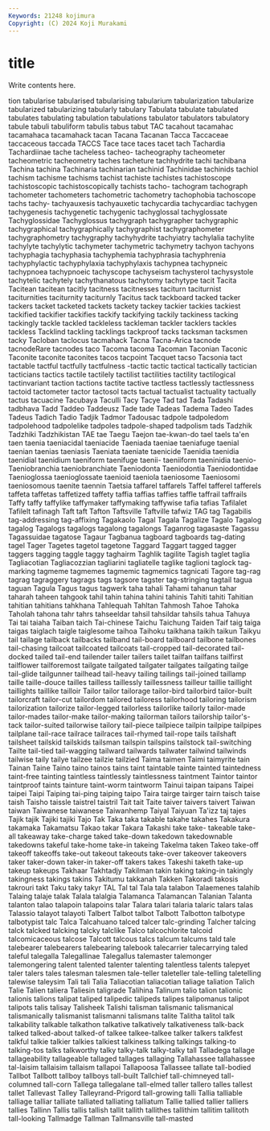 ```yaml
---
Keywords: 21248 kojimura
Copyright: (C) 2024 Koji Murakami
---
```


# title

Write contents here.



tion tabularise
tabularised tabularising tabularium tabularization tabularize tabularized tabularizing tabularly tabulary Tabulata
tabulate tabulated tabulates tabulating tabulation tabulations tabulator tabulators tabulatory tabule
tabuli tabuliform tabulis tabus tabut TAC tacahout tacamahac tacamahaca tacamahack
tacan Tacana Tacanan Tacca Taccaceae taccaceous taccada TACCS Tace tace
taces tacet tach Tachardia Tachardiinae tache tacheless tacheo- tacheography tacheometer
tacheometric tacheometry taches tacheture tachhydrite tachi tachibana Tachina tachina Tachinaria
tachinarian tachinid Tachinidae tachinids tachiol tachism tachisme tachisms tachist tachiste
tachistes tachistoscope tachistoscopic tachistoscopically tachists tacho- tachogram tachograph tachometer tachometers
tachometric tachometry tachophobia tachoscope tachs tachy- tachyauxesis tachyauxetic tachycardia tachycardiac
tachygen tachygenesis tachygenetic tachygenic tachyglossal tachyglossate Tachyglossidae Tachyglossus tachygraph tachygrapher
tachygraphic tachygraphical tachygraphically tachygraphist tachygraphometer tachygraphometry tachygraphy tachyhydrite tachyiatry tachylalia
tachylite tachylyte tachylytic tachymeter tachymetric tachymetry tachyon tachyons tachyphagia tachyphasia
tachyphemia tachyphrasia tachyphrenia tachyphylactic tachyphylaxia tachyphylaxis tachypnea tachypneic tachypnoea tachypnoeic
tachyscope tachyseism tachysterol tachysystole tachytelic tachytely tachythanatous tachytomy tachytype tacit
Tacita Tacitean tacitean tacitly tacitness tacitnesses taciturn taciturnist taciturnities taciturnity
taciturnly Tacitus tack tackboard tacked tacker tackers tacket tacketed tackets
tackety tackey tackier tackies tackiest tackified tackifier tackifies tackify tackifying
tackily tackiness tacking tackingly tackle tackled tackleless tackleman tackler tacklers
tackles tackless Tacklind tackling tacklings tackproof tacks tacksman tacksmen tacky
Tacloban taclocus tacmahack Tacna Tacna-Arica tacnode tacnodeRare tacnodes taco Tacoma
tacoma Tacoman Taconian Taconic Taconite taconite taconites tacos tacpoint Tacquet
tacso Tacsonia tact tactable tactful tactfully tactfulness -tactic tactic tactical
tactically tactician tacticians tactics tactile tactilely tactilist tactilities tactility tactilogical
tactinvariant taction tactions tactite tactive tactless tactlessly tactlessness tactoid tactometer
tactor tactosol tacts tactual tactualist tactuality tactually tactus tacuacine Tacubaya
Taculli Tacy Tacye Tad tad Tada Tadashi tadbhava Tadd Taddeo
Taddeusz Tade tade Tadeas Tadema Tadeo Tades Tadeus Tadich Tadio
Tadjik Tadmor Tadousac tadpole tadpoledom tadpolehood tadpolelike tadpoles tadpole-shaped tadpolism
tads Tadzhik Tadzhiki Tadzhikistan TAE tae Taegu Taejon tae-kwan-do tael
taels ta'en taen taenia taeniacidal taeniacide Taeniada taeniae taeniafuge taenial
taenian taenias taeniasis Taeniata taeniate taenicide Taenidia taenidia taenidial taenidium
taeniform taenifuge taenii- taeniiform taeninidia taenio- Taeniobranchia taeniobranchiate Taeniodonta Taeniodontia
Taeniodontidae Taenioglossa taenioglossate taenioid taeniola taeniosome Taeniosomi taeniosomous taenite taennin
Taetsia taffarel taffarels Taffel tafferel tafferels taffeta taffetas taffetized taffety
taffia taffias taffies taffle taffrail taffrails Taffy taffy taffylike taffymaker
taffymaking taffywise tafia tafias Tafilalet Tafilelt tafinagh Taft taft Tafton
Taftsville Taftville tafwiz TAG tag Tagabilis tag-addressing tag-affixing Tagakaolo Tagal
Tagala Tagalize Tagalo Tagalog tagalog Tagalogs tagalogs tagalong tagalongs Taganrog
tagasaste Tagassu Tagassuidae tagatose Tagaur Tagbanua tagboard tagboards tag-dating tagel
Tager Tagetes tagetol tagetone Taggard Taggart tagged tagger taggers tagging
taggle taggy taghairm Taghlik tagilite Tagish taglet taglia Tagliacotian Tagliacozzian
tagliarini tagliatelle taglike taglioni taglock tag-marking tagmeme tagmemes tagmemic tagmemics
tagnicati Tagore tag-rag tagrag tagraggery tagrags tags tagsore tagster tag-stringing
tagtail tagua taguan Tagula Tagus tagus tagwerk taha tahali Tahami
tahanun tahar taharah taheen tahgook tahil tahin tahina tahini tahinis
Tahiti tahiti Tahitian tahitian tahitians tahkhana Tahlequah Tahltan Tahmosh Tahoe
Tahoka Taholah tahona tahr tahrs tahseeldar tahsil tahsildar tahsils tahua
Tahuya Tai tai taiaha Taiban taich Tai-chinese Taichu Taichung Taiden
Taif taig taiga taigas taiglach taigle taiglesome taihoa Taihoku taikhana
taikih taikun Taikyu tail tailage tailback tailbacks tailband tail-board tailboard
tailbone tailbones tail-chasing tailcoat tailcoated tailcoats tail-cropped tail-decorated tail-docked tailed
tail-end tailender tailer tailers tailet tailfan tailfans tailfirst tailflower tailforemost
tailgate tailgated tailgater tailgates tailgating tailge tail-glide tailgunner tailhead tail-heavy
tailing tailings tail-joined taillamp taille taille-douce tailles tailless taillessly taillessness
tailleur taillie taillight taillights taillike tailloir Tailor tailor tailorage tailor-bird
tailorbird tailor-built tailorcraft tailor-cut tailordom tailored tailoress tailorhood tailoring tailorism
tailorization tailorize tailor-legged tailorless tailorlike tailorly tailor-made tailor-mades tailor-make tailor-making
tailorman tailors tailorship tailor's-tack tailor-suited tailorwise tailory tail-piece tailpiece tailpin
tailpipe tailpipes tailplane tail-race tailrace tailraces tail-rhymed tail-rope tails tailshaft
tailsheet tailskid tailskids tailsman tailspin tailspins tailstock tail-switching Tailte tail-tied
tail-wagging tailward tailwards tailwater tailwind tailwinds tailwise taily tailye tailzee
tailzie tailzied Taima taimen Taimi taimyrite tain Tainan Taine Taino
taino tainos tains taint taintable tainte tainted taintedness taint-free tainting
taintless taintlessly taintlessness taintment Taintor taintor taintproof taints tainture taint-worm
taintworm Tainui taipan taipans Taipei taipei Taipi Taiping tai-ping taiping
taipo Taira tairge tairger tairn taisch taise taish Taisho taissle
taistrel taistril Tait tait Taite taiver taivers taivert Taiwan taiwan
Taiwanese taiwanese Taiwanhemp Taiyal Taiyuan Ta'izz taj tajes Tajik tajik
Tajiki tajiki Tajo Tak Taka taka takable takahe takahes Takakura
takamaka Takamatsu Takao takar Takara Takashi take take- takeable take-all
takeaway take-charge taked take-down takedown takedownable takedowns takeful take-home take-in
takeing Takelma taken Takeo take-off takeoff takeoffs take-out takeout takeouts
take-over takeover takeovers taker taker-down taker-in taker-off takers takes Takeshi
taketh take-up takeup takeups Takhaar Takhtadjy Takilman takin taking taking-in
takingly takingness takings takins Takitumu takkanah Takken Takoradi takosis takrouri
takt Taku taky takyr TAL Tal tal Tala tala talabon
Talaemenes talahib Talaing talaje talak Talala talalgia Talamanca Talamancan Talanian
Talanta talanton talao talapoin talapoins talar Talara talari talaria talaric
talars talas Talassio talayot talayoti Talbert Talbot talbot Talbott Talbotton
talbotype talbotypist talc Talca Talcahuano talced talcer talc-grinding Talcher talcing
talck talcked talcking talcky talclike Talco talcochlorite talcoid talcomicaceous talcose
Talcott talcous talcs talcum talcums tald tale talebearer talebearers talebearing
talebook talecarrier talecarrying taled taleful talegalla Talegallinae Talegallus talemaster talemonger
talemongering talent talented talenter talenting talentless talents talepyet taler talers
tales talesman talesmen tale-teller taleteller tale-telling taletelling talewise taleysim Tali
tali Talia Taliacotian taliacotian taliage taliation Talich Talie Talien taliera
Taliesin taligrade Talihina Talinum talio talion talionic talionis talions talipat
taliped talipedic talipeds talipes talipomanus talipot talipots talis talisay Talisheek
Talishi talisman talismanic talismanical talismanically talismanist talismanni talismans talite Talitha
talitol talk talkability talkable talkathon talkative talkatively talkativeness talk-back talked
talked-about talked-of talkee talkee-talkee talker talkers talkfest talkful talkie talkier
talkies talkiest talkiness talking talkings talking-to talking-tos talks talkworthy talky
talky-talk talky-talky tall Talladega tallage tallageability tallageable tallaged tallages tallaging
Tallahassee tallahassee tal-laisim tallaisim tallaism tallapoi Tallapoosa Tallassee tallate tall-bodied
Tallbot Tallbott tallboy tallboys tall-built Tallchief tall-chimneyed tall-columned tall-corn Tallega
tallegalane tall-elmed taller tallero talles tallest tallet Tallevast Talley Talleyrand-Prigord
tall-growing talli Tallia talliable talliage talliar talliate talliated talliating talliatum
Tallie tallied tallier talliers tallies Tallinn Tallis tallis tallish tallit
tallith tallithes tallithim tallitim tallitoth tall-looking Tallmadge Tallman Tallmansville tall-masted
